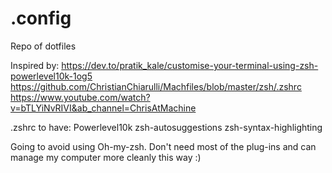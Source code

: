 # .config
Repo of dotfiles

Inspired by:
https://dev.to/pratik_kale/customise-your-terminal-using-zsh-powerlevel10k-1og5
https://github.com/ChristianChiarulli/Machfiles/blob/master/zsh/.zshrc
https://www.youtube.com/watch?v=bTLYiNvRIVI&ab_channel=ChrisAtMachine

.zshrc to have:
Powerlevel10k
zsh-autosuggestions
zsh-syntax-highlighting

Going to avoid using Oh-my-zsh. Don't need most of the plug-ins and can manage my computer more cleanly this way :)
